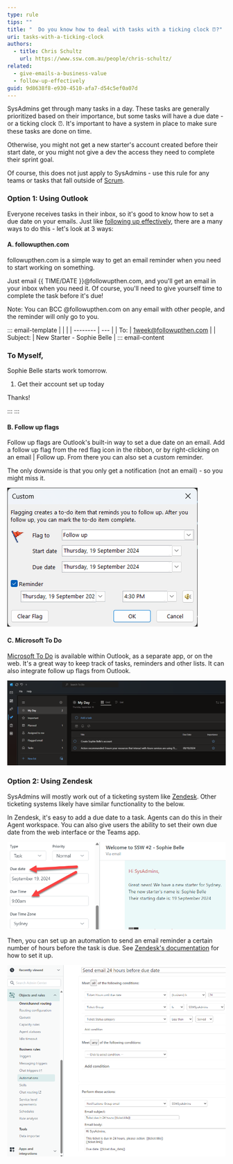 ```yaml
---
type: rule
tips: ""
title: "  Do you know how to deal with tasks with a ticking clock ⏰?"
uri: tasks-with-a-ticking-clock
authors:
  - title: Chris Schultz
    url: https://www.ssw.com.au/people/chris-schultz/
related:
  - give-emails-a-business-value
  - follow-up-effectively
guid: 9d8638f8-e930-4510-afa7-d54c5ef0a07d
---
```

SysAdmins get through many tasks in a day. These tasks are generally prioritized based on their importance, but some tasks will have a due date - or a ticking clock ⏰. It's important to have a system in place to make sure these tasks are done on time.

Otherwise, you might not get a new starter's account created before their start date, or you might not give a dev the access they need to complete their sprint goal.

Of course, this does not just apply to SysAdmins - use this rule for any teams or tasks that fall outside of [Scrum](https://www.ssw.com.au/rules/rules-to-better-scrum/).

<!--endintro-->

### Option 1: Using Outlook

Everyone receives tasks in their inbox, so it's good to know how to set a due date on your emails. Just like [following up effectively](https://www.ssw.com.au/rules/follow-up-effectively/), there are a many ways to do this - let's look at 3 ways:

#### A. followupthen.com

followupthen.com is a simple way to get an email reminder when you need to start working on something. 

Just email {{ TIME/DATE }}@followupthen.com, and you'll get an email in your inbox when you need it. Of course, you'll need to give yourself time to complete the task before it's due!

Note: You can BCC @followupthen.com on any email with other people, and the reminder will only go to you.

::: email-template
| | |
| -------- | --- |
| To: | 1week@followupthen.com |
| Subject: | New Starter - Sophie Belle |
::: email-content  

### To Myself,

Sophie Belle starts work tomorrow.

1. Get their account set up today

Thanks!

:::
:::  

#### B. Follow up flags

Follow up flags are Outlook's built-in way to set a due date on an email. Add a follow up flag from the red flag icon in the ribbon, or by right-clicking on an email | Follow up. From there you can also set a custom reminder.

The only downside is that you only get a notification (not an email) - so you might miss it.

![Figure: Outlook | Follow up flag | Custom reminder](follow-up-flag.png)

#### C. Microsoft To Do

[Microsoft To Do](https://www.microsoft.com/en-au/microsoft-365/microsoft-to-do-list-app) is available within Outlook, as a separate app, or on the web. It's a great way to keep track of tasks, reminders and other lists. It can also integrate follow up flags from Outlook.

![Figure: Microsoft To Do within Outlook](to-do.png)

### Option 2: Using Zendesk

SysAdmins will mostly work out of a ticketing system like [Zendesk](https://www.ssw.com.au/rules/rules-to-better-zendesk/). Other ticketing systems likely have similar functionality to the below.

In Zendesk, it's easy to add a due date to a task. Agents can do this in their Agent workspace. You can also give users the ability to set their own due date from the web interface or the Teams app.

![Figure: Zendesk | Agent workspace | Due date and time](zendesk-due-date.png)

Then, you can set up an automation to send an email reminder a certain number of hours before the task is due. See [Zendesk's documentation](https://support.zendesk.com/hc/en-us/articles/4408881800218-Can-I-be-notified-by-email-before-a-task-ticket-s-due-date) for how to set it up.

![Figure: Zendesk Admin Center | Automations | Send email 24 hours before due date](zendesk-due-date-automation.png)

